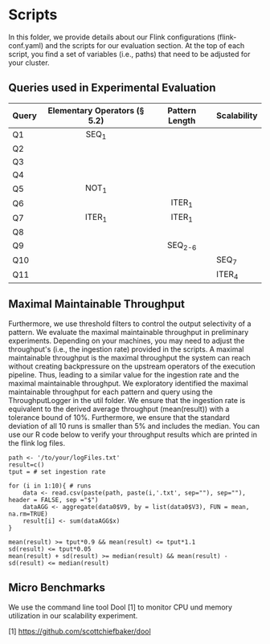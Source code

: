 # Scripts

In this folder, we provide details about our Flink configurations (flink-conf.yaml) and the scripts for our evaluation section. 
At the top of each script, you find a set of variables (i.e., paths) that need to be adjusted for your cluster.

## Queries used in Experimental Evaluation 

| Query | Elementary Operators (§ 5.2) | Pattern Length | Scalability | 
|-------|:----------------------------:|:--------------:|-------------|
| Q1    |          SEQ<sub>1           |                |             |
| Q2    |                              |                |             |
| Q3    |                              |                |             |
| Q4    |                              |                |             |
| Q5    |          NOT<sub>1           |                |             |
| Q6    |                              |   ITER<sub>1   |             |
| Q7    |          ITER<sub>1          |   ITER<sub>1   |             |
| Q8    |                              |                |             |
| Q9    |                              |  SEQ<sub>2-6   |             |
| Q10   |                              |                | SEQ<sub>7   |
| Q11   |                              |                | ITER<sub>4  |

 
## Maximal Maintainable Throughput
Furthermore, we use threshold filters to control the output selectivity of a pattern. We evaluate the maximal maintainable throughput in preliminary experiments. Depending on your machines, 
you may need to adjust the throughput's (i.e., the ingestion rate) provided in the scripts. A maximal maintainable throughput is the maximal throughput the system can reach without creating backpressure on the upstream operators of the execution pipeline.
Thus, leading to a similar value for the ingestion rate and the maximal maintainable throughput. We exploratory identified the maximal maintainable throughput for each pattern and query using the ThroughputLogger in the util folder.
We ensure that the ingestion rate is equivalent to the derived average throughput (mean(result)) with a tolerance bound of 10%. 
Furthermore, we ensure that the standard deviation of all 10 runs is smaller than 5% and includes the median. 
You can use our R code below to verify your throughput results which are printed in the flink log files. 
```
path <- '/to/your/logFiles.txt'
result=c()
tput = # set ingestion rate

for (i in 1:10){ # runs 
    data <- read.csv(paste(path, paste(i,'.txt', sep=""), sep=""), header = FALSE, sep ="$")
    dataAGG <- aggregate(data0$V9, by = list(data0$V3), FUN = mean, na.rm=TRUE)
    result[i] <- sum(dataAGG$x)
}

mean(result) >= tput*0.9 && mean(result) <= tput*1.1
sd(result) <= tput*0.05
mean(result) + sd(result) >= median(result) && mean(result) - sd(result) <= median(result)
``` 

## Micro Benchmarks
We use the command line tool Dool [1] to monitor CPU und memory utilization in our scalability experiment. 

[1] https://github.com/scottchiefbaker/dool

